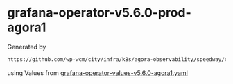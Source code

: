 # grafana-operator-v5.6.0-prod-agora1

Generated by

```bash
https://github.com/wp-wcm/city/infra/k8s/agora-observability/speedway/common/bin/./import -t grafana-operator -N agora-observability-prod -r prod-agora1 -f grafana-operator-values-v5.6.0-agora1.yaml
```

using Values from [grafana-operator-values-v5.6.0-agora1.yaml](../bin/grafana-operator-values-v5.6.0-agora1.yaml)

